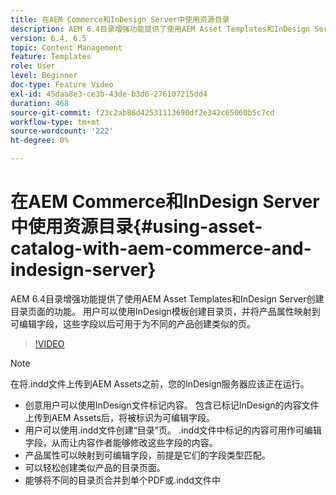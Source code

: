 ```yaml
---
title: 在AEM Commerce和InDesign Server中使用资源目录
description: AEM 6.4目录增强功能提供了使用AEM Asset Templates和InDesign Server创建目录页面的功能。  用户可以使用InDesign模板创建目录页，并将产品属性映射到可编辑字段，这些字段以后可用于为不同的产品创建类似的页。
version: 6.4, 6.5
topic: Content Management
feature: Templates
role: User
level: Beginner
doc-type: Feature Video
exl-id: 45daa8e3-ce3b-43de-b3d6-276107215dd4
duration: 468
source-git-commit: f23c2ab86d42531113690df2e342c65060b5c7cd
workflow-type: tm+mt
source-wordcount: '222'
ht-degree: 0%

---
```


# 在AEM Commerce和InDesign Server中使用资源目录{#using-asset-catalog-with-aem-commerce-and-indesign-server}

AEM 6.4目录增强功能提供了使用AEM Asset Templates和InDesign Server创建目录页面的功能。  用户可以使用InDesign模板创建目录页，并将产品属性映射到可编辑字段，这些字段以后可用于为不同的产品创建类似的页。

>[!VIDEO](https://video.tv.adobe.com/v/22540?quality=12&learn=on)

>[!NOTE]
>
>在将\.indd文件上传到AEM Assets之前，您的InDesign服务器应该正在运行。

* 创意用户可以使用InDesign文件标记内容。 包含已标记InDesign的内容文件上传到AEM Assets后，将被标识为可编辑字段。
* 用户可以使用\.indd文件创建“目录”页。 \.indd文件中标记的内容可用作可编辑字段，从而让内容作者能够修改这些字段的内容。
* 产品属性可以映射到可编辑字段，前提是它们的字段类型匹配。
* 可以轻松创建类似产品的目录页面。
* 能够将不同的目录页合并到单个PDF或\.indd文件中
